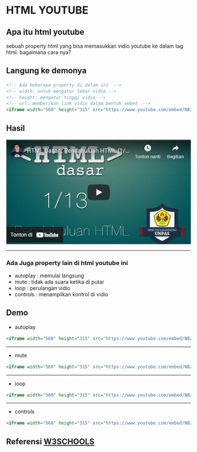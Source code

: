 # HTML YOUTUBE

## Apa itu html youtube

sebuah property html yang bisa memasukkan vidio youtube ke dalam tag html. bagaimana cara nya?

## Langung ke demonya

```html
<!-- Ada beberapa property di dalam ini  -->
<!-- width: untuk mengatur lebar vidio -->
<!-- height: mengatur tinggi vidio -->
<!-- url: memberikan link vidio dalam bentuk embed  -->
<iframe width="560" height="315" src="https://www.youtube.com/embed/NBZ9Ro6UKV8"></iframe>
```

## Hasil

![HTML Youtube](hasil.png)

---

### Ada Juga property lain di html youtube ini

- autoplay : memulai langsung
- mute : tidak ada suara ketika di putar
- loop : perulangan vidio
- controls : menampilkan kontrol di vidio

## Demo

- autoplay

```html
<iframe width="560" height="315" src="https://www.youtube.com/embed/NBZ9Ro6UKV8?autoplay=1"></iframe>
```

---

- mute

```html
<iframe width="560" height="315" src="https://www.youtube.com/embed/NBZ9Ro6UKV8?mute=1"></iframe>
```

---

- loop

```html
<iframe width="560" height="315" src="https://www.youtube.com/embed/NBZ9Ro6UKV8?loop=1"></iframe>
```

---

- controls

```html
<iframe width="560" height="315" src="https://www.youtube.com/embed/NBZ9Ro6UKV8?controls=1"></iframe>
```

## Referensi [W3SCHOOLS](https://www.w3schools.com/html/html_youtube.asp)
